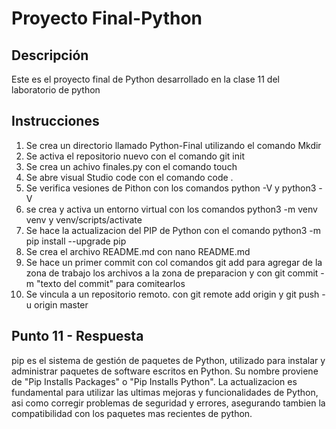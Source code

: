 # Proyecto Final-Python

## Descripción
Este es el proyecto final de Python desarrollado en la clase 11 del laboratorio de python

## Instrucciones
1. Se crea un directorio llamado Python-Final utilizando el comando Mkdir
2. Se activa el repositorio nuevo con el comando git init
2. Se crea un achivo finales.py con el comando touch
3. Se abre visual Studio code con el comando code .
4. Se verifica vesiones de Pithon con los comandos python -V y python3 -V
5. se crea y activa un entorno virtual con los comandos python3 -m venv venv y venv/scripts/activate
6. Se hace la actualizacion del PIP de Python con el comando python3 -m pip install --upgrade pip 
7. Se crea el archivo README.md con nano README.md
8. Se hace un primer commit con col comandos git add para agregar de la zona de trabajo los archivos a la zona de preparacion
y con git commit -m "texto del commit" para comitearlos
9. Se vincula a un repositorio remoto. con git remote add origin <URL> y git push -u origin master


## Punto 11 - Respuesta

pip es el sistema de gestión de paquetes de Python, utilizado para instalar y administrar 
paquetes de software escritos en Python. Su nombre proviene de "Pip Installs Packages" o "Pip Installs Python". 
La actualizacion es fundamental para utilizar las ultimas mejoras y funcionalidades de Python, asi como
corregir problemas de seguridad y errores, asegurando tambien la compatibilidad con los paquetes mas recientes
de python.

